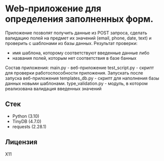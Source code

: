 # Web-приложение для определения заполненных форм.

Приложение позволят получить данные из POST запроса, сделать валидацию полей на предмет их значений (email, phone, date, text) и проверить с шаблонами из базы данных.
Результат проверки:
- имя шаблона, которому соответствуют введенные данные
либо
- названия полей, которым нет соответствия в базе банных

Состав приложения:
main.py - веб-приложение
test_script.py - скрипт для проверки работоспособности приложения. Запускать после запуска веб-приложения
templates_db.py - скрипт для наполнения базы данных новыми шаблонами.
type_validation.py - модуль, в котором реализована валидация введенных значений


## Стек

- Python (3.10)
- TinyDB (4.7.0)
- requests (2.28.1)


## Лицензия

X11
